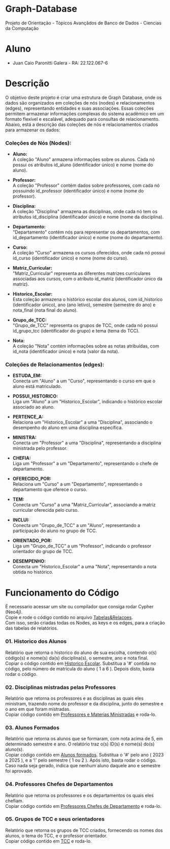 # Graph-Database
Projeto de Orientação - Tópicos Avançãdos de Banco de Dados - Ciencias da Computação
<br>

# Aluno

 - Juan Caio Paronitti Galera - RA: 22.122.067-6

# Descrição 

O objetivo deste projeto é criar uma estrutura de Graph Database, onde os dados são organizados em coleções de nós (nodes) e relacionamentos (edges), representando entidades e suas associações. Essas coleções permitem armazenar informações complexas do sistema acadêmico em um formato flexível e escalável, adequado para consultas de relacionamento. Abaixo, está a descrição das coleções de nós e relacionamentos criados para armazenar os dados:

 ### Coleções de Nós (Nodes):

- **Aluno:** <br>
A coleção "Aluno" armazena informações sobre os alunos. Cada nó possui os atributos id_aluno (identificador único) e nome (nome do aluno).
  
- **Professor:** <br>
A coleção "Professor" contém dados sobre professores, com cada nó possuindo id_professor (identificador único) e nome (nome do professor).

- **Disciplina:** <br>
A coleção "Disciplina" armazena as disciplinas, onde cada nó tem os atributos id_disciplina (identificador único) e nome (nome da disciplina).

- **Departamento:** <br>
"Departamento" contém nós para representar os departamentos, com id_departamento (identificador único) e nome (nome do departamento).

- **Curso:** <br>
A coleção "Curso" armazena os cursos oferecidos, onde cada nó possui id_curso (identificador único) e nome (nome do curso).

- **Matriz_Curricular:** <br>
"Matriz_Curricular" representa as diferentes matrizes curriculares associadas aos cursos, com o atributo id_matriz (identificador único da matriz).

- **Historico_Escolar:** <br>
Esta coleção armazena o histórico escolar dos alunos, com id_historico (identificador único), ano (ano letivo), semestre (semestre do ano) e nota_final (nota final do aluno).

- **Grupo_de_TCC:** <br>
"Grupo_de_TCC" representa os grupos de TCC, onde cada nó possui id_grupo_tcc (identificador do grupo) e tema (tema do TCC).

- **Nota:** <br>
A coleção "Nota" contém informações sobre as notas atribuídas, com id_nota (identificador único) e nota (valor da nota).
  
### Coleções de Relacionamentos (edges):

- **ESTUDA_EM:** <br>
Conecta um "Aluno" a um "Curso", representando o curso em que o aluno está matriculado.

- **POSSUI_HISTORICO:** <br>
Liga um "Aluno" a um "Historico_Escolar", indicando o histórico escolar associado ao aluno.

- **PERTENCE_A:** <br> 
Relaciona um "Historico_Escolar" a uma "Disciplina", associando o desempenho do aluno em uma disciplina específica.

- **MINISTRA:** <br>
Conecta um "Professor" a uma "Disciplina", representando a disciplina ministrada pelo professor.

- **CHEFIA:** <br>
Liga um "Professor" a um "Departamento", representando o chefe de departamento.

- **OFERECIDO_POR:** <br>
Relaciona um "Curso" a um "Departamento", representando o departamento que oferece o curso.

- **TEM:** <br>
Conecta um "Curso" a uma "Matriz_Curricular", associando a matriz curricular oferecida pelo curso.

- **INCLUI:** <br>
Conecta um "Grupo_de_TCC" a um "Aluno", representando a participação do aluno no grupo de TCC.

- **ORIENTADO_POR:** <br>
Liga um "Grupo_de_TCC" a um "Professor", indicando o professor orientador do grupo de TCC.

- **DESEMPENHO:** <br>
Conecta um "Historico_Escolar" a uma "Nota", representando a nota obtida no histórico.

# Funcionamento do Código
  
 É necessario acessar um site ou compilador que consiga rodar Cypher (Neo4j).
 <br>
 Copie e rode o código contido no arquivo [Tabelas&Relacoes](https://github.com/galera33/BancoDeDados---GraphDatabase/blob/main/00%20-%20Tabelas%26Relacoes). 
 <br>
 Com isso, serão criadas todas os Nodes, as keys e os edges, para a criação das tabelas de relatórios.

  ### 01. Historico dos Alunos

   Relatório que retorna o historico do aluno de sua escolha, contendo o(s) código(s) e nome(s) da(s) disciplina(s), o semestre, ano e nota final.
  <br>
   Copiar o código contido em [Historico Escolar](https://github.com/galera33/BancoDeDados---GraphDatabase/blob/main/01%20-%20Hist%C3%B3rico%20Escolar). Substitua a '#' contida no código, pelo número de matricula do aluno ( 1 a 6 ). Depois disto, basta rodar o código. 

  ### 02. Disciplinas mistradas pelas Professores

  Relatório que retorna os professores e as disciplinas as quais eles ministram, trazendo nome do professor e da disciplina, junto do semestre e o ano em que foram mistradas.
  <br>
   Copiar código contido em [Professores e Materias Ministradas](https://github.com/galera33/BancoDeDados---GraphDatabase/blob/main/02%20-%20Professores%20e%20Mat%C3%A9rias%20Ministradas) e roda-lo.

  ### 03. Alunos Formados

  Relatório que retorna os alunos que se formaram, com nota acima de 5, em determinado semestre e ano. O relatório traz o(s) ID(s) e nome(s) do(s) aluno(s).
  <br>
   Copiar código contido em [Alunos formados](https://github.com/galera33/BancoDeDados---GraphDatabase/blob/main/03%20-%20Alunos%20Formados). Substitua o '#' pelo ano ( 2023 a 2025 ), e a '!' pelo semestre ( 1 ou 2 ). Após isto, basta rodar o código.
   <br>
   Caso nada seja gerado, indica que nenhum aluno daquele ano e semestre foi aprovado.

  ### 04. Professores Chefes de Departamentos

  Relatório que retorna os professores e os departamentos os quais eles chefiam.
  <br>
   Copiar código contido em [Professores Chefes de Departamento](https://github.com/galera33/BancoDeDados---GraphDatabase/blob/main/04%20-%20Professores%20Chefes%20de%20Departamentos) e roda-lo.

  ### 05. Grupos de TCC e seus orientadores

  Relatório que retorna os grupos de TCC criados, fornecendo os nomes dos alunos, o tema do TCC, e o professor orientador.
  <br>
   Copiar código contido em [TCC](https://github.com/galera33/BancoDeDados---GraphDatabase/blob/main/05%20-%20TCC) e roda-lo.
 
